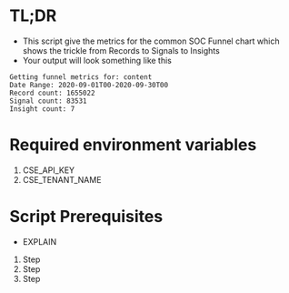 # TL;DR
- This script give the metrics for the common SOC Funnel chart which shows the trickle from Records to Signals to Insights
- Your output will look something like this
```
Getting funnel metrics for: content
Date Range: 2020-09-01T00-2020-09-30T00
Record count: 1655022
Signal count: 83531
Insight count: 7
```

# Required environment variables
1. CSE_API_KEY
2. CSE_TENANT_NAME

# Script Prerequisites 
* EXPLAIN
1. Step
2. Step
3. Step